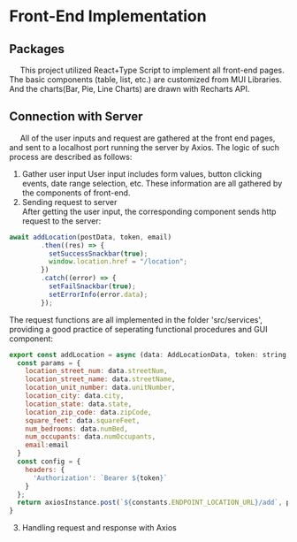 # Front-End Implementation

## Packages
&nbsp;&nbsp;&nbsp;&nbsp; This project utilized React+Type Script to implement all front-end pages. The basic components (table, list, etc.) are customized from MUI Libraries. And the charts(Bar, Pie, Line Charts) are drawn with Recharts API.  

## Connection with Server
&nbsp;&nbsp;&nbsp;&nbsp; All of the user inputs and request are gathered at the front end pages, and sent to a localhost port running the server by Axios. The logic of such process are described as follows:  
1. Gather user input
User input includes form values, button clicking events, date range selection, etc. These information are all gathered by the components of front-end.  
2. Sending request to server  
After getting the user input, the corresponding component sends http request to the server:
```js
await addLocation(postData, token, email)
        .then((res) => {
          setSuccessSnackbar(true);
          window.location.href = "/location";
        })
        .catch((error) => {
          setFailSnackbar(true);
          setErrorInfo(error.data);
        });
```
The request functions are all implemented in the folder 'src/services', providing a good practice of seperating functional procedures and GUI component:
```js
export const addLocation = async (data: AddLocationData, token: string, email:string) => {
  const params = {
    location_street_num: data.streetNum,
    location_street_name: data.streetName,
    location_unit_number: data.unitNumber,
    location_city: data.city,
    location_state: data.state,
    location_zip_code: data.zipCode,
    square_feet: data.squareFeet,
    num_bedrooms: data.numBed,
    num_occupants: data.numOccupants,
    email:email
  }
  const config = {
    headers: {
      'Authorization': `Bearer ${token}`
    }
  };
  return axiosInstance.post(`${constants.ENDPOINT_LOCATION_URL}/add`, params, config);
}
```
3. Handling request and response with Axios
